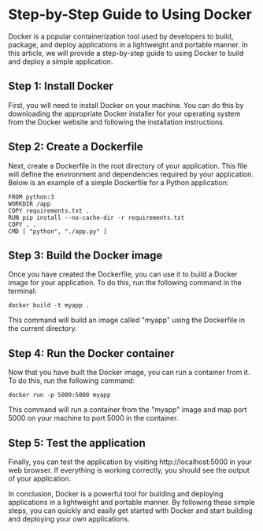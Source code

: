 # Step-by-Step Guide to Using Docker

Docker is a popular containerization tool used by developers to build, package, and deploy applications in a lightweight and portable manner. In this article, we will provide a step-by-step guide to using Docker to build and deploy a simple application.

## Step 1: Install Docker

First, you will need to install Docker on your machine. You can do this by downloading the appropriate Docker installer for your operating system from the Docker website and following the installation instructions.

## Step 2: Create a Dockerfile

Next, create a Dockerfile in the root directory of your application. This file will define the environment and dependencies required by your application. Below is an example of a simple Dockerfile for a Python application:
```
FROM python:3
WORKDIR /app
COPY requirements.txt .
RUN pip install --no-cache-dir -r requirements.txt
COPY . .
CMD [ "python", "./app.py" ]
```


## Step 3: Build the Docker image

Once you have created the Dockerfile, you can use it to build a Docker image for your application. To do this, run the following command in the terminal:
```
docker build -t myapp .
```

This command will build an image called "myapp" using the Dockerfile in the current directory.

## Step 4: Run the Docker container

Now that you have built the Docker image, you can run a container from it. To do this, run the following command:

```
docker run -p 5000:5000 myapp
```


This command will run a container from the "myapp" image and map port 5000 on your machine to port 5000 in the container.

## Step 5: Test the application

Finally, you can test the application by visiting http://localhost:5000 in your web browser. If everything is working correctly, you should see the output of your application.

In conclusion, Docker is a powerful tool for building and deploying applications in a lightweight and portable manner. By following these simple steps, you can quickly and easily get started with Docker and start building and deploying your own applications.
